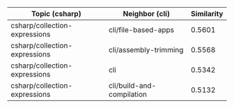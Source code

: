 | Topic (csharp) | Neighbor (cli) | Similarity |
|-------------|-------------------|------------|
| csharp/collection-expressions | cli/file-based-apps | 0.5601 |
| csharp/collection-expressions | cli/assembly-trimming | 0.5568 |
| csharp/collection-expressions | cli | 0.5342 |
| csharp/collection-expressions | cli/build-and-compilation | 0.5132 |
